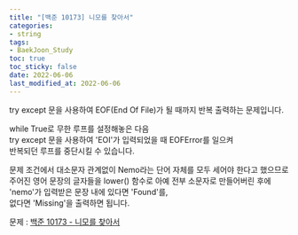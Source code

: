 ```yaml
---
title: "[백준 10173] 니모를 찾아서"
categories: 
- string
tags:
- BaekJoon_Study
toc: true
toc_sticky: false
date: 2022-06-06
last_modified_at: 2022-06-06
---
```


try except 문을 사용하여 EOF(End Of File)가 될 때까지 반복 출력하는 문제입니다.

while True로 무한 루프를 설정해놓은 다음  
try except 문을 사용하여 'EOI'가 입력되었을 때 EOFError를 일으켜  
반복되던 루프를 중단시킬 수 있습니다.  

문제 조건에서 대소문자 관계없이 Nemo라는 단어 자체를 모두 세어야 한다고 했으므로   
주어진 영어 문장의 글자들을 lower() 함수로 아예 전부 소문자로 만들어버린 후에  
'nemo'가 입력받은 문장 내에 있다면 'Found'를,  
없다면 'Missing'을 출력하면 됩니다.    

문제 : [백준 10173 - 니모를 찾아서](https://www.acmicpc.net/problem/10173)

<script src="https://gist.github.com/Ryumaker/14a0c16aa00828f063bf668e4fa971fd.js"></script>


